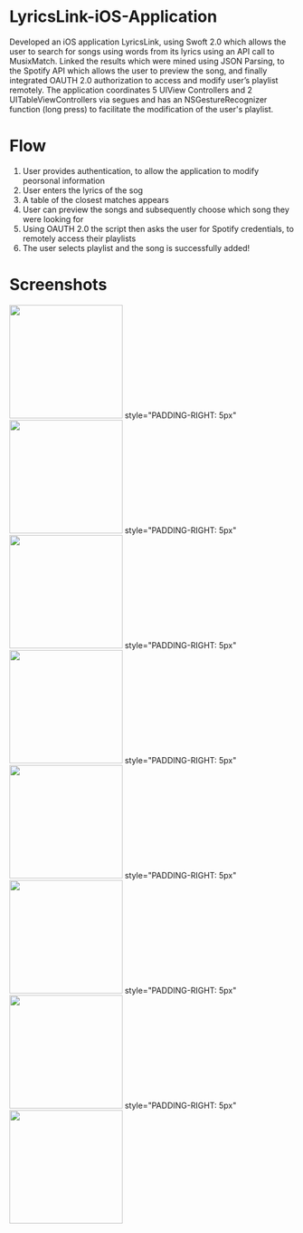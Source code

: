 # LyricsLink-iOS-Application

Developed an iOS application LyricsLink, using Swoft 2.0 which allows the user to search for songs using words from its lyrics using an API call to MusixMatch.
Linked the results which were mined using JSON Parsing, to the Spotify API which allows the user to preview the song, and finally integrated OAUTH 2.0 authorization to access and modify user’s playlist remotely.
The application coordinates 5 UIView Controllers and 2 UITableViewControllers via segues and has an NSGestureRecognizer function (long press) to facilitate the modification of the user's playlist. 

# Flow

1. User provides authentication, to allow the application to modify peorsonal information
2. User enters the lyrics of the sog
3. A table of the closest matches appears
4. User can preview the songs and subsequently choose which song they were looking for
5. Using OAUTH 2.0 the script then asks the user for Spotify credentials, to remotely access their playlists
6. The user selects playlist and the song is successfully added!

# Screenshots


<img src="https://cloud.githubusercontent.com/assets/16407832/15184801/aa3138e2-1764-11e6-8c81-852d6a60a0aa.jpg" width="200">
style="PADDING-RIGHT: 5px"
<img src="https://cloud.githubusercontent.com/assets/16407832/15184801/aa3138e2-1764-11e6-8c81-852d6a60a0aa.jpg" width="200">
style="PADDING-RIGHT: 5px"
<img src="https://cloud.githubusercontent.com/assets/16407832/15184798/aa21e7d4-1764-11e6-8afb-2de165e7cb40.jpg" width="200">
style="PADDING-RIGHT: 5px"
<img src="https://cloud.githubusercontent.com/assets/16407832/15184800/aa2f4f1e-1764-11e6-9bed-6b409fd12017.jpg" width="200">
style="PADDING-RIGHT: 5px"
<img src="https://cloud.githubusercontent.com/assets/16407832/15184797/aa2095d2-1764-11e6-8c15-8906990e02f0.jpg" width="200">
style="PADDING-RIGHT: 5px"
<img src="https://cloud.githubusercontent.com/assets/16407832/15184795/aa1fb61c-1764-11e6-95eb-d584c930d69e.jpg" width="200">
style="PADDING-RIGHT: 5px"
<img src="https://cloud.githubusercontent.com/assets/16407832/15184796/aa1ffc08-1764-11e6-9c3a-ba515a265ef7.jpg" width="200">
style="PADDING-RIGHT: 5px"
<img src="https://cloud.githubusercontent.com/assets/16407832/15184794/aa1f8caa-1764-11e6-8ba6-9cf0e7b98fc9.jpg" width="200">

